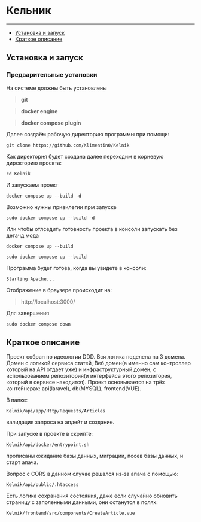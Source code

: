 # Кельник

---
- [Установка и запуск](#установка-и-запуск)
- [Краткое описание](#краткое-описание)

## Установка и запуск

### Предварительные установки
На системе должны быть установлены 
> **git** 

> **docker engine** 

> **docker compose plugin**

Далее создаём рабочую директорию программы при помощи:
```
git clone https://github.com/Klimentin0/Kelnik
```
Как директория будет создана далее переходим в корневую директорию проекта:
```
cd Kelnik
```
И запускаем проект
```
docker compose up --build -d

```
Возможно нужны привилегии прм запуске
```
sudo docker compose up --build -d
```
Или чтобы отлседить готовность проекта в консоли запускать без детачд мода
```
docker compose up --build
```
```
sudo docker compose up --build
```
Программа будет готова, когда вы увидете в консоли:
```
Starting Apache...
```
Отображение в браузере происходит на:
> http://localhost:3000/

Для завершения
```
sudo docker compose down
```

## Краткое описание
Проект собран по идеологии DDD. Вся логика поделена на 3 домена. Домен с логикой сервиса статей, Веб домен(а именно сам контроллер который на API отдает уже) и инфраструктурный домен, с использованием репозитория(и интерфейса этого репозитория, который в сервисе находится).
Проект основывается на трёх контейнерах: api(laravel), db(MYSQL), frontend(VUE).

В папке:
```
Kelnik/api/app/Http/Requests/Articles
```
валидация запроса на апдейт и создание.

При запуске в проекте в скрипте: 
```
Kelnik/api/docker/entrypoint.sh
```
прописаны ожидание базы данных, миграции, посев базы данных, и старт апача.


Вопрос с CORS в данном случае решался из-за апача с помощью: 
```
Kelnik/api/public/.htaccess
```


Есть логика сохранения состояния, даже если случайно обновить страницу с заполенными данными, они останутся в полях:
```
Kelnik/frontend/src/components/CreateArticle.vue
```
